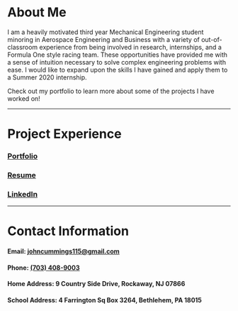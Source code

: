 # About Me

I am a heavily motivated third year Mechanical Engineering student minoring in Aerospace Engineering and Business with a variety of out-of-classroom experience from being involved in research, internships, and a Formula One style racing team. These opportunities have provided me with a sense of intuition necessary to solve complex engineering problems with ease. I would like to expand upon the skills I have gained and apply them to a Summer 2020 internship. 

Check out my portfolio to learn more about some of the projects I have worked on!

***

# Project Experience

### [Portfolio](./PTEST.pdf)


### [Resume](./resume.pdf)


### [LinkedIn](http://linkedin.com/in/john-cummings1)

***

# Contact Information

#### Email: [johncummings115@gmail.com](mailto:johncummings115@gmail.com)

#### Phone: [(703) 408-9003](tel:703-408-9003)

#### Home Address: 9 Country Side Drive, Rockaway, NJ 07866

#### School Address: 4 Farrington Sq Box 3264, Bethlehem, PA 18015
